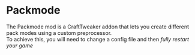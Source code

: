 # Packmode

The Packmode mod is a CraftTweaker addon that lets you create different pack modes using a custom preprocessor.  
To achieve this, you will need to change a config file and then *fully restart your game*